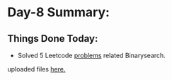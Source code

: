 # Day-8 Summary: 

## Things Done Today: 

- Solved 5 Leetcode [problems](https://github.com/kunal-kushwaha/DSA-Bootcamp-Java/blob/main/assignments/06-searching.md) related Binarysearch.

uploaded files [here.](/Code/Day-8/src/com/meet/)
